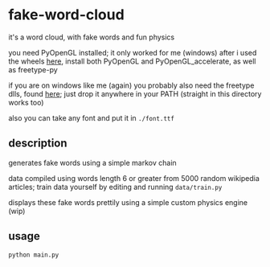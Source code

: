 # fake-word-cloud

it's a word cloud, with fake words and fun physics

you need PyOpenGL installed; it only worked for me (windows) after i used the wheels [here](https://www.lfd.uci.edu/~gohlke/pythonlibs/#pyopengl), install both PyOpenGL and PyOpenGL_accelerate, as well as freetype-py

if you are on windows like me (again) you probably also need the freetype dlls, found [here](https://github.com/ubawurinna/freetype-windows-binaries); just drop it anywhere in your PATH (straight in this directory works too)

also you can take any font and put it in `./font.ttf`

## description

generates fake words using a simple markov chain

data compiled using words length 6 or greater from 5000 random wikipedia articles; train data yourself by editing and running `data/train.py`

displays these fake words prettily using a simple custom physics engine (wip)

## usage

`python main.py`